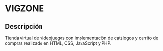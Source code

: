 # VIGZONE 

## Descripción
Tienda virtual de videojuegos con implementación de catálogos y carrito de compras realizado en HTML, CSS, JavaScript y PHP.
